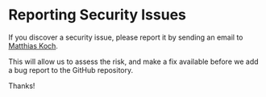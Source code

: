 # Reporting Security Issues

If you discover a security issue, please report it by sending an email to [Matthias Koch](mailto:ithrowexceptions@gmail.com).

This will allow us to assess the risk, and make a fix available before we add a bug report to the GitHub repository.

Thanks!

